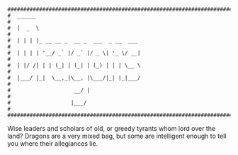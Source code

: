 ```
################################################################################
#  ______                                                                      #
#  |  _  \                                                                     #
#  | | | |_ __ __ _  __ _  ___  _ __  ___                                      #
#  | | | | '__/ _` |/ _` |/ _ \| '_ \/ __|                                     #
#  | |/ /| | | (_| | (_| | (_) | | | \__ \                                     #
#  |___/ |_|  \__,_|\__, |\___/|_| |_|___/                                     #
#                    __/ |                                                     #
#                   |___/                                                      #
################################################################################

```
Wise leaders and scholars of old, or greedy tyrants whom lord over the land? Dragons are a very mixed bag, but some are intelligent enough to tell you where their allegiances lie.